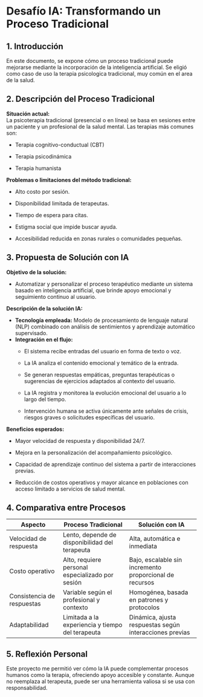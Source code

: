 # Desafío IA: Transformando un Proceso Tradicional

## 1. Introducción
En este documento, se expone cómo un proceso tradicional puede mejorarse mediante la incorporación de la inteligencia artificial. Se eligió como caso de uso la terapia psicologica tradicional, muy común en el area de la salud.

## 2. Descripción del Proceso Tradicional
**Situación actual:**  
La psicoterapia tradicional (presencial o en línea) se basa en sesiones entre un paciente y un profesional de la salud mental. Las terapias más comunes son:

  - Terapia cognitivo-conductual (CBT)

  - Terapia psicodinámica

  - Terapia humanista

**Problemas o limitaciones del método tradicional:**  
- Alto costo por sesión.

- Disponibilidad limitada de terapeutas.

- Tiempo de espera para citas.

- Estigma social que impide buscar ayuda.

- Accesibilidad reducida en zonas rurales o comunidades pequeñas.

## 3. Propuesta de Solución con IA
**Objetivo de la solución:**  
- Automatizar y personalizar el proceso terapéutico mediante un sistema basado en inteligencia artificial, que brinde apoyo emocional y seguimiento continuo al usuario.

**Descripción de la solución IA:**  
- **Tecnología empleada:** Modelo de procesamiento de lenguaje natural (NLP) combinado con análisis de sentimientos y aprendizaje automático supervisado. 
- **Integración en el flujo:**
  - El sistema recibe entradas del usuario en forma de texto o voz.

  - La IA analiza el contenido emocional y temático de la entrada.

  - Se generan respuestas empáticas, preguntas terapéuticas o sugerencias de ejercicios adaptados al contexto del usuario.

  - La IA registra y monitorea la evolución emocional del usuario a lo largo del tiempo.

  - Intervención humana se activa únicamente ante señales de crisis, riesgos graves o solicitudes específicas del usuario.

**Beneficios esperados:**  
- Mayor velocidad de respuesta y disponibilidad 24/7.

- Mejora en la personalización del acompañamiento psicológico.

- Capacidad de aprendizaje continuo del sistema a partir de interacciones previas.

- Reducción de costos operativos y mayor alcance en poblaciones con acceso limitado a servicios de salud mental.

## 4. Comparativa entre Procesos

| Aspecto                    | Proceso Tradicional                                              | Solución con IA                                             |
|----------------------------|------------------------------------------------------------------|-------------------------------------------------------------|
| Velocidad de respuesta     | Lento, depende de disponibilidad del terapeuta                   | Alta, automática e inmediata                                |
| Costo operativo            | Alto, requiere personal especializado por sesión                 | Bajo, escalable sin incremento proporcional de recursos     |
| Consistencia de respuestas | Variable según el profesional y contexto                         | Homogénea, basada en patrones y protocolos                  |
| Adaptabilidad              | Limitada a la experiencia y tiempo del terapeuta                 | Dinámica, ajusta respuestas según interacciones previas     |

## 5. Reflexión Personal

Este proyecto me permitió ver cómo la IA puede complementar procesos humanos como la terapia, ofreciendo apoyo accesible y constante. Aunque no reemplaza al terapeuta, puede ser una herramienta valiosa si se usa con responsabilidad.
